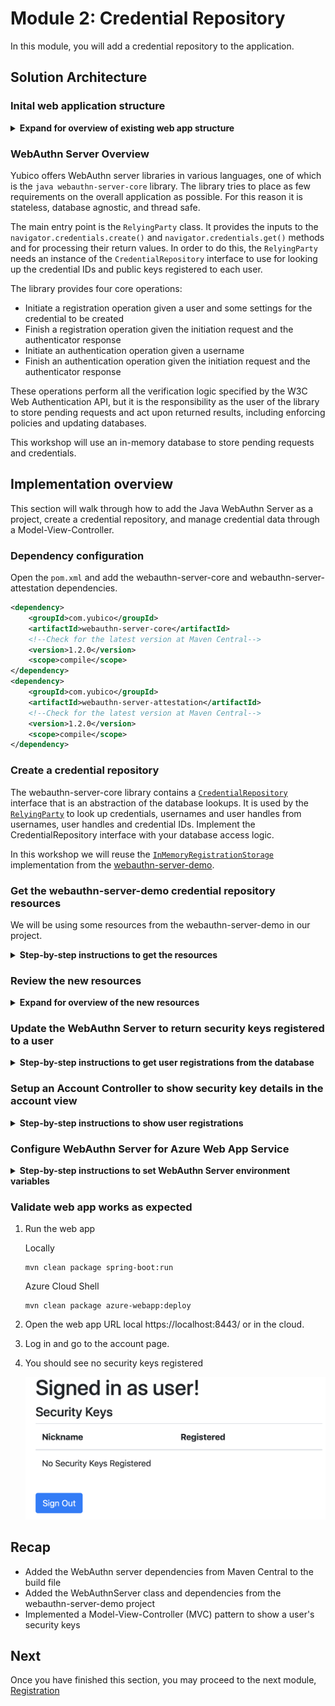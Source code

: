 # Module 2: Credential Repository
In this module, you will add a credential repository to the application.

## Solution Architecture

### Inital web application structure 

<details>
<summary><strong>Expand for overview of existing web app structure</strong></summary><p>

![alt text](../images/initialstructure.png "Initial Structure")]

**DemoApplication.java** initializes the Spring Boot application.

**WebSecurityConfig.java** configures Spring Security's web security support. This is where we configure the username and password and protect access to the account page.

**MvcConfig.java** configures Spring MVC to set up view controllers to expose the templates.

**templates** contain the pages for our web app. The html pages are where the JavaScript and Thymeleaf template code live.

**application.properties** configure the active spring profile and other spring properties.

</p></details>

### WebAuthn Server Overview
Yubico offers WebAuthn server libraries in various languages, one of which is the `java webauthn-server-core` library. The library tries to place as few requirements on the overall application as possible. For this reason it is stateless, database agnostic, and thread safe.

The main entry point is the `RelyingParty` class. It provides the inputs to the `navigator.credentials.create()` and `navigator.credentials.get()` methods and for processing their return values. In order to do this, the `RelyingParty` needs an instance of the `CredentialRepository` interface to use for looking up the credential IDs and public keys registered to each user.

The library provides four core operations:
* Initiate a registration operation given a user and some settings for the credential to be created
* Finish a registration operation given the initiation request and the authenticator response
* Initiate an authentication operation given a username
* Finish an authentication operation given the initiation request and the authenticator response

These operations perform all the verification logic specified by the W3C Web Authentication API, but it is the responsibility as the user of the library to store pending requests and act upon returned results, including enforcing policies and updating databases.

This workshop will use an in-memory database to store pending requests and credentials.

## Implementation overview
This section will walk through how to add the Java WebAuthn Server as a project, create a credential repository, and manage credential data through a Model-View-Controller.

### Dependency configuration
Open the ```pom.xml``` and add the webauthn-server-core and webauthn-server-attestation dependencies.
```xml
<dependency>
    <groupId>com.yubico</groupId>
    <artifactId>webauthn-server-core</artifactId>
    <!--Check for the latest version at Maven Central-->
    <version>1.2.0</version>
    <scope>compile</scope>
</dependency>
<dependency>
    <groupId>com.yubico</groupId>
    <artifactId>webauthn-server-attestation</artifactId>
    <!--Check for the latest version at Maven Central-->
    <version>1.2.0</version>
    <scope>compile</scope>
</dependency>
```

### Create a credential repository
The webauthn-server-core library contains a [`CredentialRepository`](https://yubico.github.io/java-webauthn-server/webauthn-server-core/com/yubico/webauthn/CredentialRepository.html) interface that is an abstraction of the database lookups. It is used by the [`RelyingParty`](https://yubico.github.io/java-webauthn-server/webauthn-server-core/com/yubico/webauthn/RelyingParty.html) to look up credentials, usernames and user handles from usernames, user handles and credential IDs. Implement the CredentialRepository interface with your database access logic. 

In this workshop we will reuse the [`InMemoryRegistrationStorage`](https://github.com/Yubico/java-webauthn-server/blob/master/webauthn-server-demo/src/main/java/demo/webauthn/InMemoryRegistrationStorage.java) implementation from the [webauthn-server-demo](https://github.com/Yubico/java-webauthn-server/tree/master/webauthn-server-demo).

### Get the webauthn-server-demo credential repository resources
We will be using some resources from the webauthn-server-demo in our project.

<details>
<summary><strong>Step-by-step instructions to get the resources</strong></summary><p>

1. Change directory to  `PasswordlessWorkshop`
2. Open getLibs.sh or getLibs.ps in your editor take a look at what it does
    1. First it clones the java-webauthn-server repo
    2. Next the webauthn-server-demo data and yubico packages are copied to the project
    3. Then the AuthenticatedAction, Config, InMemoryRegistrationStorage, and RegistrationStorage, preview metadata, lib, and js content are copied to the project
    4. Finally, the webauthn-server-demo package names and renamed to match our project structure. Some of the java files that were copied over had an incorrect package name. For each file we replace 'demo.webauthn' with 'com.example.demo'. 
3. Run the getLibs script
   
   Bash:
   ```bash
   ./getLibs.sh
   ```

   PowerShell:
    ```
    ./getLibs.ps1
    ```

4.  Validate build success
    Change directory back to the initial folder and run:
    ```
    mvn clean package
    ```

</p></details>

### Review the new resources

<details>
<summary><strong>Expand for overview of the new resources</strong></summary><p>

![alt text](../images/newstructure.png "New Structure")]

**WebAuthn Data Entites** 

The `data` folder contains the data entities used by the WebAuthn Server. 

* The `RegistrationRequest`, `RegistrationResponse`, and `RegistrationResult` classes are used to pass data through the registration API
* The `CredentialRegistration` class is used to store registration data
* The `AssertionRequestWrapper`, `AssertionResponse`, and `AssertionResult` classes are used to pass data through the authentication API

**Config.java** 

Use environment variables to configure the WebAuthn Server.

- `YUBICO_WEBAUTHN_PORT`: Port number to run the server on. Example:
    `YUBICO_WEBAUTHN_PORT=8081`

- `YUBICO_WEBAUTHN_ALLOWED_ORIGINS`: Comma-separated list of origins the
server will accept requests for. Example:
`YUBICO_WEBAUTHN_ALLOWED_ORIGINS=http://demo.yubico.com:8080`

- `YUBICO_WEBAUTHN_RP_ID`: The [RP ID](https://www.w3.org/TR/webauthn/#rp-id)
the server will report.  Example: `YUBICO_WEBAUTHN_RP_ID=demo.yubico.com`

- `YUBICO_WEBAUTHN_RP_NAME`: The human-readable
[RP name](https://www.w3.org/TR/webauthn/#dom-publickeycredentialentity-name)
the server will report. Example: `YUBICO_WEBAUTHN_RP_ID='Yubico Web
Authentication demo'`

- `YUBICO_WEBAUTHN_RP_ICON`: An optional URL to an
[icon](https://www.w3.org/TR/webauthn/#dom-publickeycredentialentity-icon) to
represent this Relying Party. Example:
`YUBICO_WEBAUTHN_RP_ICON='https://www.yubico.com/wp-content/uploads/2014/09/favicon.ico'`

**InMemoryRegistrationStorage.java**

The `InMemoryRegistrationStorage` implements the `RegistrationStorage` and `CredentialRepository` interfaces and stores credential registrations in memory.

**RegistrationStorage.java**

The `RegistrationStorage` class is an interface that extends the `CredentialRepository` interface and adds methods to help manage registrations.

**WebAuthnServer.java**

This layer manages the general architecture of the system, and is where most business logic and integration code would go. The demo server implements the "persistent" storage of users and credential registrations - the `CredentialRepository` integration point - as the `InMemoryRegistrationStorage` class, which simply keeps them stored in memory for a limited time. The transient storage of pending challenges is also kept in memory, but for a shorter duration.

The logic for authorizing registration of additional credentials, and deregistration of credentials, is also in this layer. In general, anything that would be specific to a particular Relying Party (RP) would go in this layer.

**Yubico Utils**

The `yubico` folder contains utility classes used by the WebAuthnServer. Note the `Either` class is used to return either a successful result or an error string.

**js and lib static resources**

The `js` and `lib` folders contain javascript libraries which help process the WebAuthn requests and responses.

**preview-metadata.json**

The `preview-metadata.json` stores metadata for known/trusted authenticators.

</p></details>

### Update the WebAuthn Server to return security keys registered to a user

<details>
<summary><strong>Step-by-step instructions to get user registrations from the database</strong></summary><p>

1. Open `WebAuthnServer.java` in your editor.
2. Add the following method to the class
   ```
   public Collection<CredentialRegistration> getRegistrationsByUsername(String username) {
        return this.userStorage.getRegistrationsByUsername(username);
    }
   ```
3. Make newly created method accessible to controllers by adding the @Service annotation
   ```
   import org.springframework.stereotype.Service;

   @Service
   public class WebAuthnServer {
   ```

</p></details>

### Setup an Account Controller to show security key details in the account view

<details>
<summary><strong>Step-by-step instructions to show user registrations</strong></summary><p>

1. Create AccountContoller.java
   ```
   echo '' > src/main/java/com/example/demo/AccountController.java
   ```
2. Open `AccountController.java` in an editor and create the following class
    ```java
    package com.example.demo;

    import java.security.Principal;

    import org.springframework.beans.factory.annotation.Autowired;
    import org.springframework.stereotype.Controller;
    import org.springframework.ui.Model;
    import org.springframework.web.bind.annotation.GetMapping;

    @Controller
    public class AccountController {

        @Autowired
        private WebAuthnServer webAuthnServer;

        @GetMapping("/account")
        public String registerAll(Principal principal, Model model) {
            model.addAttribute("registrations", webAuthnServer.getRegistrationsByUsername(principal.getName()));
            return "account";
        }
    }
    ```
3. Open src/main/resources/templates/account.html in an editor and add the following to the body section.
    ```javascript
        <div class="container">
            <div class="row">
                <div class="col-md-12">
                    <h4> Security Keys </h4>
                </div>
            </div>
            <div class="row">
                <div class="col-md-6">
                    <table class="table">
                        <thead>
                            <tr>
                                <th> Nickname </th>
                                <th> Registered </th>
                            </tr>
                        </thead>
                        <tbody>
                            <tr th:if="${registrations.empty}">
                                <td colspan="2"> No Security Keys Registered</td>
                            </tr>
                            <tr th:each="registration : ${registrations}">
                                <td><span th:text="${registration.credentialNickname.get()}"> NickName </span></td>
                                <td><span th:text="${registration.registrationTime}"> Registered </span></td>
                            </tr>
                        </tbody>
                    </table>
                </div>
            </div>
        </div>
    ```

</p></details>

### Configure WebAuthn Server for Azure Web App Service

<details>
<summary><strong>Step-by-step instructions to set WebAuthn Server environment variables</strong></summary><p>

1. Open the web app on the [Azure Portal](https://portal.azure.com)
2. Go to the web app Configuration Settings
3. Add the following application settings:
- `YUBICO_WEBAUTHN_PORT`: 443

- `YUBICO_WEBAUTHN_ALLOWED_ORIGINS`: URL to your web app. Example:
`YUBICO_WEBAUTHN_ALLOWED_ORIGINS=https://<web app name>.azurewebsites.net`

- `YUBICO_WEBAUTHN_RP_ID`: The [RP ID](https://www.w3.org/TR/webauthn/#rp-id)
the server will report.  Example: `YUBICO_WEBAUTHN_RP_ID=<web app name>.azurewebsites.net`

- `YUBICO_WEBAUTHN_RP_NAME`: The human-readable
[RP name](https://www.w3.org/TR/webauthn/#dom-publickeycredentialentity-name)
the server will report. Example: `YUBICO_WEBAUTHN_RP_ID='Yubico Web
Authentication demo'`

![alt text](../images/applicationsettings.png "Application Settings")

</p></details>

### Validate web app works as expected
1. Run the web app
    
    Locally
    ```
    mvn clean package spring-boot:run
    ```

    Azure Cloud Shell
    ```
    mvn clean package azure-webapp:deploy
    ```
   
2. Open the web app URL local https://localhost:8443/ or in the cloud.
3. Log in and go to the account page.
4. You should see no security keys registered

    ![alt text](../images/nosecuritykeys.png "No Security Keys")

## Recap
* Added the WebAuthn server dependencies from Maven Central to the build file
* Added the WebAuthnServer class and dependencies from the webauthn-server-demo project
* Implemented a Model-View-Controller (MVC) pattern to show a user's security keys

## Next
Once you have finished this section, you may proceed to the next module, [Registration](../3_Registration/README.md)